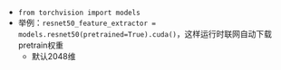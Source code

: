 - `from torchvision import models`
- 举例：`resnet50_feature_extractor = models.resnet50(pretrained=True).cuda()`，这样运行时联网自动下载pretrain权重
  - 默认2048维